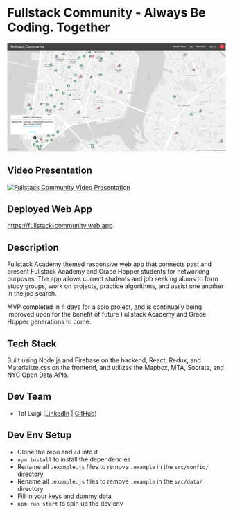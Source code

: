 # Fullstack Community - Always Be Coding. Together

![Fullstack Community Screenshot](./public/screenshot.png)

## Video Presentation

[![Fullstack Community Video Presentation](https://img.youtube.com/vi/hm4WL8kcvHo/0.jpg)](https://www.youtube.com/watch?v=hm4WL8kcvHo)

## Deployed Web App

<https://fullstack-community.web.app>

## Description

Fullstack Academy themed responsive web app that connects past and present Fullstack Academy and Grace Hopper students for networking purposes. The app allows current students and job seeking alums to form study groups, work on projects, practice algorithms, and assist one another in the job search.

MVP completed in 4 days for a solo project, and is continually being improved upon for the benefit of future Fullstack Academy and Grace Hopper generations to come.

## Tech Stack

Built using Node.js and Firebase on the backend, React, Redux, and Materialize.css on the frontend, and utilizes the Mapbox, MTA, Socrata, and NYC Open Data APIs.

## Dev Team

- Tal Luigi ([LinkedIn](https://www.linkedin.com/in/talluigi) | [GitHub](https://github.com/luigilegion))

## Dev Env Setup

- Clone the repo and `cd` into it
- `npm install` to install the dependencies
- Rename all `.example.js` files to remove `.example` in the `src/config/` directory
- Rename all `.example.js` files to remove `.example` in the `src/data/` directory
- Fill in your keys and dummy data
- `npm run start` to spin up the dev env
